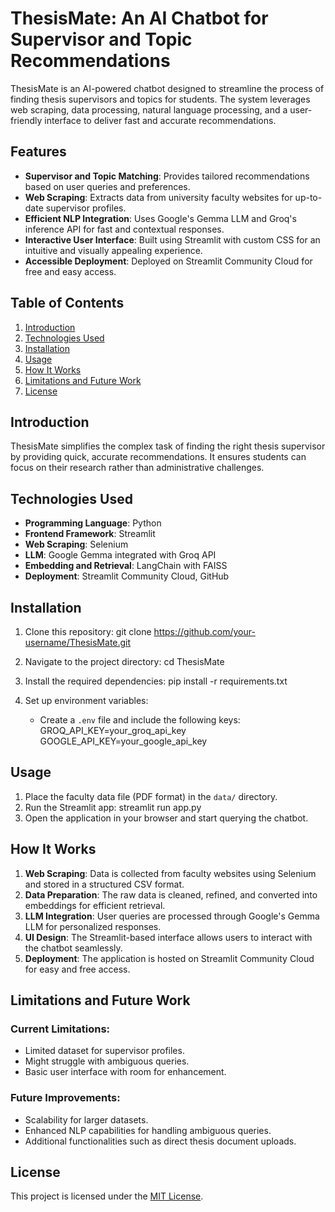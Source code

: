 # ThesisMate: An AI Chatbot for Supervisor and Topic Recommendations

ThesisMate is an AI-powered chatbot designed to streamline the process of finding thesis supervisors and topics for students. The system leverages web scraping, data processing, natural language processing, and a user-friendly interface to deliver fast and accurate recommendations.

## Features

- **Supervisor and Topic Matching**: Provides tailored recommendations based on user queries and preferences.
- **Web Scraping**: Extracts data from university faculty websites for up-to-date supervisor profiles.
- **Efficient NLP Integration**: Uses Google's Gemma LLM and Groq's inference API for fast and contextual responses.
- **Interactive User Interface**: Built using Streamlit with custom CSS for an intuitive and visually appealing experience.
- **Accessible Deployment**: Deployed on Streamlit Community Cloud for free and easy access.

## Table of Contents

1. [Introduction](#introduction)
2. [Technologies Used](#technologies-used)
3. [Installation](#installation)
4. [Usage](#usage)
5. [How It Works](#how-it-works)
6. [Limitations and Future Work](#limitations-and-future-work)
7. [License](#license)

## Introduction

ThesisMate simplifies the complex task of finding the right thesis supervisor by providing quick, accurate recommendations. It ensures students can focus on their research rather than administrative challenges.

## Technologies Used

- **Programming Language**: Python
- **Frontend Framework**: Streamlit
- **Web Scraping**: Selenium
- **LLM**: Google Gemma integrated with Groq API
- **Embedding and Retrieval**: LangChain with FAISS
- **Deployment**: Streamlit Community Cloud, GitHub

## Installation

1. Clone this repository:
   git clone https://github.com/your-username/ThesisMate.git

2. Navigate to the project directory:
   cd ThesisMate
   
3. Install the required dependencies:
   pip install -r requirements.txt

4. Set up environment variables:
   - Create a `.env` file and include the following keys:
     GROQ_API_KEY=your_groq_api_key
     GOOGLE_API_KEY=your_google_api_key

## Usage

1. Place the faculty data file (PDF format) in the `data/` directory.
2. Run the Streamlit app: streamlit run app.py
3. Open the application in your browser and start querying the chatbot.

## How It Works

1. **Web Scraping**: Data is collected from faculty websites using Selenium and stored in a structured CSV format.
2. **Data Preparation**: The raw data is cleaned, refined, and converted into embeddings for efficient retrieval.
3. **LLM Integration**: User queries are processed through Google's Gemma LLM for personalized responses.
4. **UI Design**: The Streamlit-based interface allows users to interact with the chatbot seamlessly.
5. **Deployment**: The application is hosted on Streamlit Community Cloud for easy and free access.

## Limitations and Future Work

### Current Limitations:
- Limited dataset for supervisor profiles.
- Might struggle with ambiguous queries.
- Basic user interface with room for enhancement.

### Future Improvements:
- Scalability for larger datasets.
- Enhanced NLP capabilities for handling ambiguous queries.
- Additional functionalities such as direct thesis document uploads.

## License

This project is licensed under the [MIT License](LICENSE).

